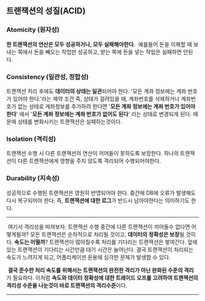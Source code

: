 ## 트랜잭션의 성질(ACID)

### Atomicity (원자성) 
**한 트랜잭션의 연산은 모두 성공하거나, 모두 실패해야한다.** 
예를들어 돈을 이체할 때 보내는 쪽에서 돈을 빼오는 작업만 성공하고, 
받는 쪽에 돈을 넣는 작업은 실패하면 안된다.

### Consistency (일관성, 정합성)
트랜잭션 처리 후에도 **데이터의 상태는 일관**되어야 한다. '모든 계좌 정보에는 계좌 번호가 있어야 한다.'라는 제약 조건 즉, 상태가 걸려있을 때, 계좌번호를 삭제하거나 계좌번호가 없는 상태로 계좌정보를 추가하려 한다면 '**모든 계좌 정보에는 계좌 번호가 있어야 한다**' 에서 '**모든 계좌 정보에는 계좌 번호가 없어도 된다**' 라는 상태로 변경되게 된다. 때문에 상태를 변화시키는 트랜잭션은 실패하는것이다.

### Isolation (격리성)
트랜잭션 수행 시 다른 트랜잭션의 연산이 끼어들이 못하도록 보장한다. 하나의 트랜잭션이 다른 트랜잭션에게 영향을 주지 않도록 격리되어 수행되어야한다.

### Durability (지속성)
성공적으로 수행된 트랜잭션은 영원히 반영되어야 한다. 중간에 DB에 오류가 발생해도 다시 복구되어야 한다. 즉, **트랜잭션에 대한 로그**가 반드시 남아야한다는 의미하기도 한다.

---

 여기서 격리성을 따져보자. 트랜잭션 수행 중간에 다른 트랜잭션이 끼어들수 없다면 어떻게될까? 모든 트랜잭션은 순차적으로 처리될 것이고, **데이터의 정확성은 보장**될 것이다. **속도는 어떨까**? 트랜잭션이 많아질수록 처리를 기다리는 트랜잭션은 쌓여간다. 앞에 있는 트랜잭션이 기다리는 시간만큼 대기 시간은 늘어난다. 결국 트랜잭션이 처리되는 속도가 느려지게 되고, 어플리케이션 운용에 심각한 문제가 발생할 수 있다.

 **결국 준수한 처리 속도를 위해서는 트랜잭션의 완전한 격리가 아닌 완화된 수준의 격리**가 필요하다. 이처럼 **속도와 데이터 정확성에 대한 트레이드 오프를 고려하여 트랜잭션의 격리성 수준을 나눈것이 바로 트랜잭션의 격리수준**이다.

---

